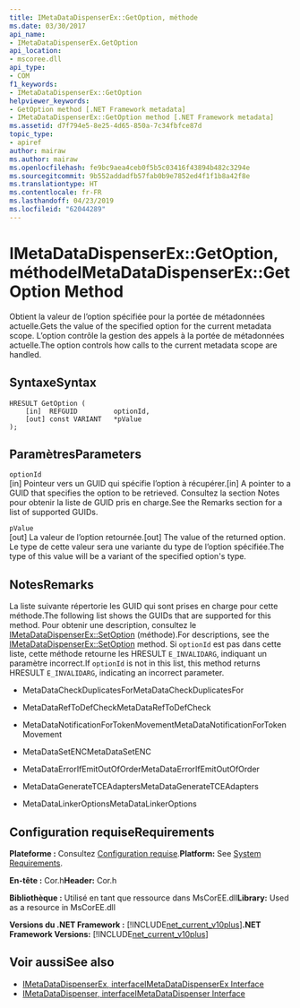 ```yaml
---
title: IMetaDataDispenserEx::GetOption, méthode
ms.date: 03/30/2017
api_name:
- IMetaDataDispenserEx.GetOption
api_location:
- mscoree.dll
api_type:
- COM
f1_keywords:
- IMetaDataDispenserEx::GetOption
helpviewer_keywords:
- GetOption method [.NET Framework metadata]
- IMetaDataDispenserEx::GetOption method [.NET Framework metadata]
ms.assetid: d7f794e5-8e25-4d65-850a-7c34fbfce87d
topic_type:
- apiref
author: mairaw
ms.author: mairaw
ms.openlocfilehash: fe9bc9aea4ceb0f5b5c03416f43894b482c3294e
ms.sourcegitcommit: 9b552addadfb57fab0b9e7852ed4f1f1b8a42f8e
ms.translationtype: HT
ms.contentlocale: fr-FR
ms.lasthandoff: 04/23/2019
ms.locfileid: "62044289"
---
```

# <a name="imetadatadispenserexgetoption-method"></a><span data-ttu-id="ca8fe-102">IMetaDataDispenserEx::GetOption, méthode</span><span class="sxs-lookup"><span data-stu-id="ca8fe-102">IMetaDataDispenserEx::GetOption Method</span></span>
<span data-ttu-id="ca8fe-103">Obtient la valeur de l’option spécifiée pour la portée de métadonnées actuelle.</span><span class="sxs-lookup"><span data-stu-id="ca8fe-103">Gets the value of the specified option for the current metadata scope.</span></span> <span data-ttu-id="ca8fe-104">L’option contrôle la gestion des appels à la portée de métadonnées actuelle.</span><span class="sxs-lookup"><span data-stu-id="ca8fe-104">The option controls how calls to the current metadata scope are handled.</span></span>  
  
## <a name="syntax"></a><span data-ttu-id="ca8fe-105">Syntaxe</span><span class="sxs-lookup"><span data-stu-id="ca8fe-105">Syntax</span></span>  
  
```  
HRESULT GetOption (  
    [in]  REFGUID         optionId,   
    [out] const VARIANT   *pValue  
);  
```  
  
## <a name="parameters"></a><span data-ttu-id="ca8fe-106">Paramètres</span><span class="sxs-lookup"><span data-stu-id="ca8fe-106">Parameters</span></span>  
 `optionId`  
 <span data-ttu-id="ca8fe-107">[in] Pointeur vers un GUID qui spécifie l’option à récupérer.</span><span class="sxs-lookup"><span data-stu-id="ca8fe-107">[in] A pointer to a GUID that specifies the option to be retrieved.</span></span> <span data-ttu-id="ca8fe-108">Consultez la section Notes pour obtenir la liste de GUID pris en charge.</span><span class="sxs-lookup"><span data-stu-id="ca8fe-108">See the Remarks section for a list of supported GUIDs.</span></span>  
  
 `pValue`  
 <span data-ttu-id="ca8fe-109">[out] La valeur de l’option retournée.</span><span class="sxs-lookup"><span data-stu-id="ca8fe-109">[out] The value of the returned option.</span></span> <span data-ttu-id="ca8fe-110">Le type de cette valeur sera une variante du type de l’option spécifiée.</span><span class="sxs-lookup"><span data-stu-id="ca8fe-110">The type of this value will be a variant of the specified option's type.</span></span>  
  
## <a name="remarks"></a><span data-ttu-id="ca8fe-111">Notes</span><span class="sxs-lookup"><span data-stu-id="ca8fe-111">Remarks</span></span>  
 <span data-ttu-id="ca8fe-112">La liste suivante répertorie les GUID qui sont prises en charge pour cette méthode.</span><span class="sxs-lookup"><span data-stu-id="ca8fe-112">The following list shows the GUIDs that are supported for this method.</span></span> <span data-ttu-id="ca8fe-113">Pour obtenir une description, consultez le [IMetaDataDispenserEx::SetOption](../../../../docs/framework/unmanaged-api/metadata/imetadatadispenserex-setoption-method.md) (méthode).</span><span class="sxs-lookup"><span data-stu-id="ca8fe-113">For descriptions, see the [IMetaDataDispenserEx::SetOption](../../../../docs/framework/unmanaged-api/metadata/imetadatadispenserex-setoption-method.md) method.</span></span> <span data-ttu-id="ca8fe-114">Si `optionId` est pas dans cette liste, cette méthode retourne les HRESULT `E_INVALIDARG`, indiquant un paramètre incorrect.</span><span class="sxs-lookup"><span data-stu-id="ca8fe-114">If `optionId` is not in this list, this method returns HRESULT `E_INVALIDARG`, indicating an incorrect parameter.</span></span>  
  
- <span data-ttu-id="ca8fe-115">MetaDataCheckDuplicatesFor</span><span class="sxs-lookup"><span data-stu-id="ca8fe-115">MetaDataCheckDuplicatesFor</span></span>  
  
- <span data-ttu-id="ca8fe-116">MetaDataRefToDefCheck</span><span class="sxs-lookup"><span data-stu-id="ca8fe-116">MetaDataRefToDefCheck</span></span>  
  
- <span data-ttu-id="ca8fe-117">MetaDataNotificationForTokenMovement</span><span class="sxs-lookup"><span data-stu-id="ca8fe-117">MetaDataNotificationForTokenMovement</span></span>  
  
- <span data-ttu-id="ca8fe-118">MetaDataSetENC</span><span class="sxs-lookup"><span data-stu-id="ca8fe-118">MetaDataSetENC</span></span>  
  
- <span data-ttu-id="ca8fe-119">MetaDataErrorIfEmitOutOfOrder</span><span class="sxs-lookup"><span data-stu-id="ca8fe-119">MetaDataErrorIfEmitOutOfOrder</span></span>  
  
- <span data-ttu-id="ca8fe-120">MetaDataGenerateTCEAdapters</span><span class="sxs-lookup"><span data-stu-id="ca8fe-120">MetaDataGenerateTCEAdapters</span></span>  
  
- <span data-ttu-id="ca8fe-121">MetaDataLinkerOptions</span><span class="sxs-lookup"><span data-stu-id="ca8fe-121">MetaDataLinkerOptions</span></span>  
  
## <a name="requirements"></a><span data-ttu-id="ca8fe-122">Configuration requise</span><span class="sxs-lookup"><span data-stu-id="ca8fe-122">Requirements</span></span>  
 <span data-ttu-id="ca8fe-123">**Plateforme :** Consultez [Configuration requise](../../../../docs/framework/get-started/system-requirements.md).</span><span class="sxs-lookup"><span data-stu-id="ca8fe-123">**Platform:** See [System Requirements](../../../../docs/framework/get-started/system-requirements.md).</span></span>  
  
 <span data-ttu-id="ca8fe-124">**En-tête :** Cor.h</span><span class="sxs-lookup"><span data-stu-id="ca8fe-124">**Header:** Cor.h</span></span>  
  
 <span data-ttu-id="ca8fe-125">**Bibliothèque :** Utilisé en tant que ressource dans MsCorEE.dll</span><span class="sxs-lookup"><span data-stu-id="ca8fe-125">**Library:** Used as a resource in MsCorEE.dll</span></span>  
  
 <span data-ttu-id="ca8fe-126">**Versions du .NET Framework :** [!INCLUDE[net_current_v10plus](../../../../includes/net-current-v10plus-md.md)]</span><span class="sxs-lookup"><span data-stu-id="ca8fe-126">**.NET Framework Versions:** [!INCLUDE[net_current_v10plus](../../../../includes/net-current-v10plus-md.md)]</span></span>  
  
## <a name="see-also"></a><span data-ttu-id="ca8fe-127">Voir aussi</span><span class="sxs-lookup"><span data-stu-id="ca8fe-127">See also</span></span>

- [<span data-ttu-id="ca8fe-128">IMetaDataDispenserEx, interface</span><span class="sxs-lookup"><span data-stu-id="ca8fe-128">IMetaDataDispenserEx Interface</span></span>](../../../../docs/framework/unmanaged-api/metadata/imetadatadispenserex-interface.md)
- [<span data-ttu-id="ca8fe-129">IMetaDataDispenser, interface</span><span class="sxs-lookup"><span data-stu-id="ca8fe-129">IMetaDataDispenser Interface</span></span>](../../../../docs/framework/unmanaged-api/metadata/imetadatadispenser-interface.md)
